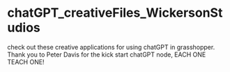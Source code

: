# chatGPT_creativeFiles_WickersonStudios
check out these creative applications for using chatGPT in grasshopper.  Thank you to Peter Davis for the kick start chatGPT node, EACH ONE TEACH ONE!
